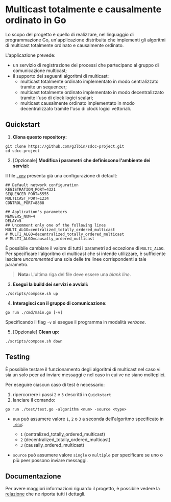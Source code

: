 # Multicast totalmente e causalmente ordinato in Go

Lo scopo del progetto è quello di realizzare, nel linguaggio di programmazione Go, un'applicazione distribuita che implementi gli algoritmi di multicast totalmente ordinato e causalmente ordinato.

L'applicazione prevede:
- un servizio di registrazione dei processi che partecipano al gruppo di comunicazione multicast;
- il supporto dei seguenti algoritmi di multicast:
  - multicast totalmente ordinato implementato in modo centralizzato tramite un sequencer;
  - multicast totalmente ordinato implementato in modo decentralizzato tramite l'uso di clock logici scalari;
  - multicast causalmente ordinato implementato in modo decentralizzato tramite l'uso di clock logici vettoriali.

## Quickstart

1. **Clona questo repository:**

```
git clone https://github.com/g3lbin/sdcc-project.git
cd sdcc-project
```

2. [Opzionale] **Modifica i parametri che definiscono l'ambiente dei servizi:**

Il file [`.env`](deployments/.env) presenta già una configurazione di default:
```
## Default network configuration
REGISTRATION_PORT=4321
SEQUENCER_PORT=5555
MULTICAST_PORT=1234
CONTROL_PORT=8888

## Application's parameters
MEMBERS_NUM=4
DELAY=5
## Uncomment only one of the following lines
MULTI_ALGO=centralized_totally_ordered_multicast
# MULTI_ALGO=decentralized_totally_ordered_multicast
# MULTI_ALGO=causally_ordered_multicast

```
È possibile cambiare il valore di tutti i parametri ad eccezione di `MULTI_ALGO`. Per specificare l'algoritmo di multicast che si intende utilizzare, è sufficiente lasciare *uncommented* una sola delle tre linee corrispondenti a tale parametro.

> **Nota:** L'ultima riga del file deve essere una *blank line*.

3. **Esegui la build dei servizi e avviali:**

```
./scripts/compose.sh up
```

4. **Interagisci con il gruppo di comunicazione:**
```
go run ./cmd/main.go [-v]
```
Specificando il flag `-v` si esegue il programma in modalità *verbose*.

5. [Opzionale] **Clean up:**
```
./scripts/compose.sh down
```

## Testing
È possibile testare il funzionamento degli algoritmi di multicast nel caso vi sia un solo peer ad inviare messaggi e nel caso in cui ve ne siano molteplici.

Per eseguire ciascun caso di test è necessario:
1. ripercorrere i passi `2` e `3` descritti in `Quickstart` 
2. lanciare il comando:
  ```
  go run ./test/test.go -algorithm <num> -source <type>
  ```
  - `num` può assumere valore `1`, `2` o `3` a seconda dell'algoritmo specificato in [`.env`](deployments/.env):

    - `1` (centralized_totally_ordered_multicast)
    - `2` (decentralized_totally_ordered_multicast)
    - `3` (causally_ordered_multicast)
  - `source` può assumere valore `single` o `multiple` per specificare se uno o più peer possono inviare messaggi.

## Documentazione
Per avere maggiori informazioni riguardo il progetto, è possibile vedere la [relazione](docs/relazione.pdf) che ne riporta tutti i dettagli.
